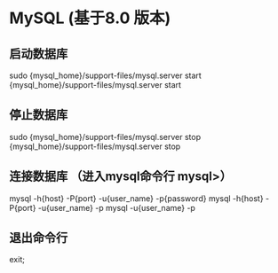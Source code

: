# MySQL (基于8.0 版本) 

## 启动数据库
sudo {mysql_home}/support-files/mysql.server start
{mysql_home}/support-files/mysql.server start

## 停止数据库
sudo {mysql_home}/support-files/mysql.server stop 
{mysql_home}/support-files/mysql.server stop

## 连接数据库 （进入mysql命令行 mysql>）
mysql -h{host} -P{port} -u{user_name} -p{password}
mysql -h{host} -P{port} -u{user_name} -p 
mysql -u{user_name} -p

## 退出命令行
exit;